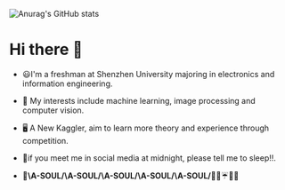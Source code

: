 
![Anurag's GitHub stats](https://github-readme-stats.vercel.app/api?username=CNShawn&theme=nightowl&include_all_commits=true)  
# Hi there :beers:

- 😃I'm a freshman at Shenzhen University majoring in electronics and information engineering.

- 📝 My interests include machine learning, image processing and computer vision.

- 🖥️ A New Kaggler, aim to learn more theory and experience through competition.

- 🌃if you meet me in social media at midnight, please tell me to sleep!!.

- 💐**\A-SOUL/\A-SOUL/\A-SOUL/\A-SOUL/\A-SOUL/**🍬🍦☔🌟🤡 

  <!--

  *😅 I’m looking to collaborate on ...

  *😅 I’m looking for help with ...

  *😅Ask me about ...

  *😅 How to reach me: ...

  *😅 Pronouns: ...

  *😅 Fun fact: ...

  -->



